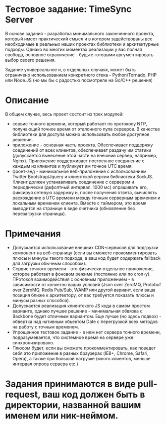 # Тестовое задание: TimeSync Server

В основе задания - разработка минимального законченного проекта, который имеет практический смысл и в котором задействованы все необходимые в реальных наших проектах библиотеки и архитектурные подходы. Однако во многих моментах реализации у вас полная свобода, основное ограничение - будьте готовыми аргументировать выбор своего решения. 

Задание универсальное и, в отдельных случаях, может быть ограничено использованием конкретного стека - Python/Tornado, PHP или Node.JS (но мы бы с радостью посмотрели на Go/C++ решения)

#  Описание

В общем случае, весь проект состоит из трех модулей: 
- сервис точного времени, который работает по протоколу NTP, получающий точное время от эталонного пула серверов. В качестве библиотеки для доступа можно использовать любое доступное решение. 
- приложение - основная часть проекта. Обеспечивает поддержку соединений от всех клиентов, обеспечивает раздачу им статики (допускается вынесение этой части на внешний сервер, например, Nginx). Приложение поддерживает постоенное соединение с каждым из клиентов и публикует им точное UTC время.
- фронт-энд - минимальное веб-приложение с использованием Twitter Bootstrap/Jquery и клиентской версии библиотеки SockJS. Клиент должен устанавливать соединение с сервером и периодически (дефолтный интервал: 1000 мс) опрашивать его, фиксируя сетевую задержку и, после получения ответа, вычислять расхождение в UTC времени между точным серверным временем и локальным временем клиента. Вместе с таймером, это время выводится на странице в виде счетчика (обновление без перезагрузки страницы). 

# Примечания
- Допускается использование внешних CDN-сервисов для подгрузки компонент на веб-страницу (если вы сможете прокомментировать плюсы и минусы такого подхода, а ваш код будет содержать fallback для загрузки обычным способом).
- Сервис точного времени - это физически отдельное приложение, которое работает в фоновом режиме (постоянно или по cron-у). ПРотокол взаимодействия с основным приложением - в зависимости от конкетно ваших условий (Json over ZeroMQ, Protobuf over ZeroMQ, Redis Pub/Sub, WAMP или другой вариант, если ваша позиция ближе к архитектору, от вас требуется показать плюсы и минусы разных способов). 
- Допускается реализация клиентского JS кода в самом простом варианте, однако лучшее решение - минимальная обвязка с Backbone будет отличным вариантом. Еще лучше (но здесь подвох) - обвертка над нативным обьектом Date с перегрузкой всех методов на работу с точным временем. 
- Упрощенное тестовое задание - в нем нет сервера точного времени, подразумевается, что системное время на сервере уже синхронизировано.
- Плюсом будет, если вы сможете прокомментировать, как поведет себя это приложение в разных браузерах (IE8+, Chrome, Safari, Opera), а также при большой нагрузке (много клиентов, меньше интервал опроса сервера etc.)



# Задания принимаются в виде pull-request, ваш код должен быть в директории, названной вашим именем или ник-неймом.
